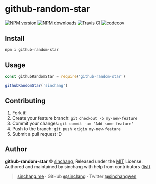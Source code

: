 # github-random-star

[![NPM version](https://img.shields.io/npm/v/github-random-star.svg?style=flat)](https://npmjs.com/package/github-random-star) [![NPM downloads](https://img.shields.io/npm/dm/github-random-star.svg?style=flat)](https://npmjs.com/package/github-random-star) [![Travis CI](https://travis-ci.org/sinchang/github-random-star.svg?branch=master)](https://travis-ci.org/sinchang/github-random-star) [![codecov](https://codecov.io/gh/sinchang/github-random-star/branch/master/graph/badge.svg)](https://codecov.io/gh/sinchang/github-random-star)

## Install

```bash
npm i github-random-star
```

## Usage

```js
const githubRandomStar = require('github-random-star')

githubRandomStar('sinchang')
```

## Contributing

1. Fork it!
2. Create your feature branch: `git checkout -b my-new-feature`
3. Commit your changes: `git commit -am 'Add some feature'`
4. Push to the branch: `git push origin my-new-feature`
5. Submit a pull request :D

## Author

**github-random-star** © [sinchang](https://github.com/sinchang), Released under the [MIT](./LICENSE) License.<br>
Authored and maintained by sinchang with help from contributors ([list](https://github.com/sinchang/github-random-star/contributors)).

> [sinchang.me](https://sinchang.me) · GitHub [@sinchang](https://github.com/sinchang) · Twitter [@sinchangwen](https://twitter.com/sinchangwen)
